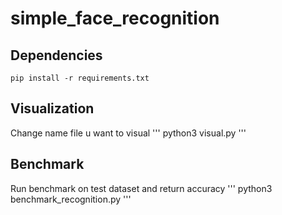 # simple_face_recognition
## Dependencies
```
pip install -r requirements.txt
```
## Visualization 
Change name file u want to visual
'''
python3 visual.py
'''
## Benchmark 
Run benchmark on test dataset and return accuracy
'''
python3 benchmark_recognition.py
'''
